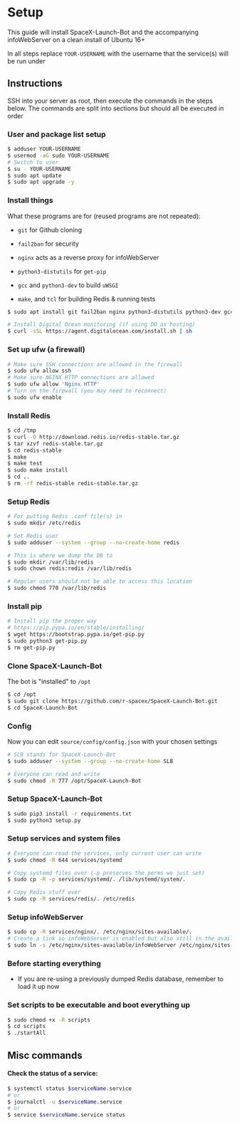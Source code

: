 # Setup

This guide will install SpaceX-Launch-Bot and the accompanying infoWebServer on a clean install of Ubuntu 16+

In all steps replace `YOUR-USERNAME` with the username that the service(s) will be run under

## Instructions

SSH into your server as root, then execute the commands in the steps below. The commands are split into sections but should all be executed in order

### User and package list setup

```bash
$ adduser YOUR-USERNAME
$ usermod -aG sudo YOUR-USERNAME
# Switch to user
$ su - YOUR-USERNAME
$ sudo apt update
$ sudo apt upgrade -y
```

### Install things

What these programs are for (reused programs are not repeated):

- `git` for Github cloning

- `fail2ban` for security

- `nginx` acts as a reverse proxy for infoWebServer

- `python3-distutils` for `get-pip`

- `gcc` and `python3-dev` to build `uWSGI`

- `make`, and `tcl` for building Redis & running tests

```bash
$ sudo apt install git fail2ban nginx python3-distutils python3-dev gcc make tcl -y

# Install Digital Ocean monitoring (if using DO as hosting)
$ curl -sSL https://agent.digitalocean.com/install.sh | sh
```

### Set up ufw (a firewall)

```bash
# Make sure SSH connections are allowed in the firewall
$ sudo ufw allow ssh
# Make sure NGINX HTTP connections are allowed
$ sudo ufw allow 'Nginx HTTP'
# Turn on the firewall (you may need to reconnect)
$ sudo ufw enable
```

### Install Redis

```bash
$ cd /tmp
$ curl -O http://download.redis.io/redis-stable.tar.gz
$ tar xzvf redis-stable.tar.gz
$ cd redis-stable
$ make
$ make test
$ sudo make install
$ cd ..
$ rm -rf redis-stable redis-stable.tar.gz
```

### Setup Redis

```bash
# For putting Redis .conf file(s) in
$ sudo mkdir /etc/redis

# Set Redis user
$ sudo adduser --system --group --no-create-home redis

# This is where we dump the DB to 
$ sudo mkdir /var/lib/redis
$ sudo chown redis:redis /var/lib/redis

# Regular users should not be able to access this location
$ sudo chmod 770 /var/lib/redis
```

### Install pip

```bash
# Install pip the proper way
# https://pip.pypa.io/en/stable/installing/
$ wget https://bootstrap.pypa.io/get-pip.py
$ sudo python3 get-pip.py
$ rm get-pip.py
```

### Clone SpaceX-Launch-Bot

The bot is "installed" to `/opt`

```bash
$ cd /opt
$ sudo git clone https://github.com/r-spacex/SpaceX-Launch-Bot.git
$ cd SpaceX-Launch-Bot
```

### Config

Now you can edit `source/config/config.json` with your chosen settings

```bash
# SLB stands for SpaceX-Launch-Bot
$ sudo adduser --system --group --no-create-home SLB

# Everyone can read and write
$ sudo chmod -R 777 /opt/SpaceX-Launch-Bot
```

### Setup SpaceX-Launch-Bot

```bash
$ sudo pip3 install -r requirements.txt
$ sudo python3 setup.py
```

### Setup services and system files

```bash
# Everyone can read the services, only current user can write
$ sudo chmod -R 644 services/systemd

# Copy systemd files over (-p preserves the perms we just set)
$ sudo cp -R -p services/systemd/. /lib/systemd/system/.

# Copy Redis stuff over
$ sudo cp -R services/redis/. /etc/redis
```

### Setup infoWebServer

```bash
$ sudo cp -R services/nginx/. /etc/nginx/sites-available/.
# Create a link so infoWebServer is enabled but also still in the available dir
$ sudo ln -s /etc/nginx/sites-available/infoWebServer /etc/nginx/sites-enabled
```

### Before starting everything

- If you are re-using a previously dumped Redis database, remember to load it up now

### Set scripts to be executable and boot everything up

```bash
$ sudo chmod +x -R scripts
$ cd scripts
$ ./startAll
```

## Misc commands

#### Check the status of a service:

```bash
$ systemctl status $serviceName.service
# or
$ journalctl -u $serviceName.service
# or
$ service $serviceName.service status
```
